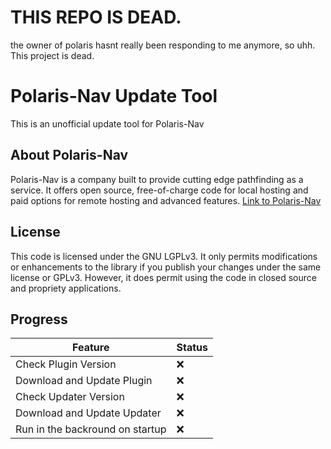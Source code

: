# THIS REPO IS DEAD.
the owner of polaris hasnt really been responding to me anymore, so uhh. This project is dead.

# Polaris-Nav Update Tool
This is an unofficial update tool for Polaris-Nav

## About Polaris-Nav
Polaris-Nav is a company built to provide cutting edge pathfinding as a service. It offers open source, free-of-charge code for local hosting and paid options for remote hosting and advanced features.
[Link to Polaris-Nav](https://github.com/Polaris-Nav)

## License
This code is licensed under the GNU LGPLv3. It only permits modifications or enhancements to the library if you publish your changes under the same license or GPLv3. However, it does permit using the code in closed source and propriety applications.


## Progress
| Feature  | Status |
| ------------- | ------------- |
| Check Plugin Version  | ❌ |
| Download and Update Plugin | ❌ |
| Check Updater Version | ❌ |
| Download and Update Updater | ❌ |
| Run in the backround on startup  | ❌ |
